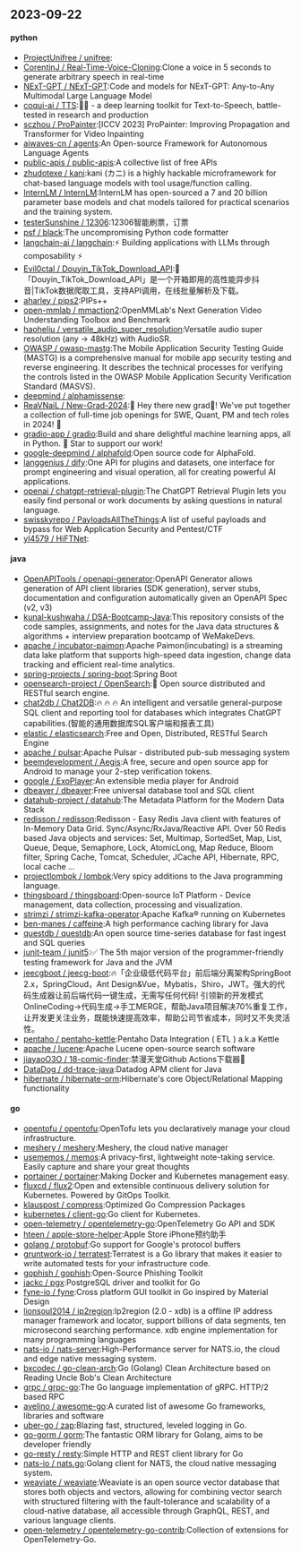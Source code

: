 ## 2023-09-22

#### python
* [ProjectUnifree / unifree](https://github.com/ProjectUnifree/unifree):
* [CorentinJ / Real-Time-Voice-Cloning](https://github.com/CorentinJ/Real-Time-Voice-Cloning):Clone a voice in 5 seconds to generate arbitrary speech in real-time
* [NExT-GPT / NExT-GPT](https://github.com/NExT-GPT/NExT-GPT):Code and models for NExT-GPT: Any-to-Any Multimodal Large Language Model
* [coqui-ai / TTS](https://github.com/coqui-ai/TTS):🐸💬 - a deep learning toolkit for Text-to-Speech, battle-tested in research and production
* [sczhou / ProPainter](https://github.com/sczhou/ProPainter):[ICCV 2023] ProPainter: Improving Propagation and Transformer for Video Inpainting
* [aiwaves-cn / agents](https://github.com/aiwaves-cn/agents):An Open-source Framework for Autonomous Language Agents
* [public-apis / public-apis](https://github.com/public-apis/public-apis):A collective list of free APIs
* [zhudotexe / kani](https://github.com/zhudotexe/kani):kani (カニ) is a highly hackable microframework for chat-based language models with tool usage/function calling.
* [InternLM / InternLM](https://github.com/InternLM/InternLM):InternLM has open-sourced a 7 and 20 billion parameter base models and chat models tailored for practical scenarios and the training system.
* [testerSunshine / 12306](https://github.com/testerSunshine/12306):12306智能刷票，订票
* [psf / black](https://github.com/psf/black):The uncompromising Python code formatter
* [langchain-ai / langchain](https://github.com/langchain-ai/langchain):⚡ Building applications with LLMs through composability ⚡
* [Evil0ctal / Douyin_TikTok_Download_API](https://github.com/Evil0ctal/Douyin_TikTok_Download_API):🚀「Douyin_TikTok_Download_API」是一个开箱即用的高性能异步抖音|TikTok数据爬取工具，支持API调用，在线批量解析及下载。
* [aharley / pips2](https://github.com/aharley/pips2):PIPs++
* [open-mmlab / mmaction2](https://github.com/open-mmlab/mmaction2):OpenMMLab's Next Generation Video Understanding Toolbox and Benchmark
* [haoheliu / versatile_audio_super_resolution](https://github.com/haoheliu/versatile_audio_super_resolution):Versatile audio super resolution (any -> 48kHz) with AudioSR.
* [OWASP / owasp-mastg](https://github.com/OWASP/owasp-mastg):The Mobile Application Security Testing Guide (MASTG) is a comprehensive manual for mobile app security testing and reverse engineering. It describes the technical processes for verifying the controls listed in the OWASP Mobile Application Security Verification Standard (MASVS).
* [deepmind / alphamissense](https://github.com/deepmind/alphamissense):
* [ReaVNaiL / New-Grad-2024](https://github.com/ReaVNaiL/New-Grad-2024):👋 Hey there new grad🎉! We've put together a collection of full-time job openings for SWE, Quant, PM and tech roles in 2024! 🚀
* [gradio-app / gradio](https://github.com/gradio-app/gradio):Build and share delightful machine learning apps, all in Python. 🌟 Star to support our work!
* [google-deepmind / alphafold](https://github.com/google-deepmind/alphafold):Open source code for AlphaFold.
* [langgenius / dify](https://github.com/langgenius/dify):One API for plugins and datasets, one interface for prompt engineering and visual operation, all for creating powerful AI applications.
* [openai / chatgpt-retrieval-plugin](https://github.com/openai/chatgpt-retrieval-plugin):The ChatGPT Retrieval Plugin lets you easily find personal or work documents by asking questions in natural language.
* [swisskyrepo / PayloadsAllTheThings](https://github.com/swisskyrepo/PayloadsAllTheThings):A list of useful payloads and bypass for Web Application Security and Pentest/CTF
* [yl4579 / HiFTNet](https://github.com/yl4579/HiFTNet):

#### java
* [OpenAPITools / openapi-generator](https://github.com/OpenAPITools/openapi-generator):OpenAPI Generator allows generation of API client libraries (SDK generation), server stubs, documentation and configuration automatically given an OpenAPI Spec (v2, v3)
* [kunal-kushwaha / DSA-Bootcamp-Java](https://github.com/kunal-kushwaha/DSA-Bootcamp-Java):This repository consists of the code samples, assignments, and notes for the Java data structures & algorithms + interview preparation bootcamp of WeMakeDevs.
* [apache / incubator-paimon](https://github.com/apache/incubator-paimon):Apache Paimon(incubating) is a streaming data lake platform that supports high-speed data ingestion, change data tracking and efficient real-time analytics.
* [spring-projects / spring-boot](https://github.com/spring-projects/spring-boot):Spring Boot
* [opensearch-project / OpenSearch](https://github.com/opensearch-project/OpenSearch):🔎 Open source distributed and RESTful search engine.
* [chat2db / Chat2DB](https://github.com/chat2db/Chat2DB):🔥 🔥 🔥 An intelligent and versatile general-purpose SQL client and reporting tool for databases which integrates ChatGPT capabilities.(智能的通用数据库SQL客户端和报表工具)
* [elastic / elasticsearch](https://github.com/elastic/elasticsearch):Free and Open, Distributed, RESTful Search Engine
* [apache / pulsar](https://github.com/apache/pulsar):Apache Pulsar - distributed pub-sub messaging system
* [beemdevelopment / Aegis](https://github.com/beemdevelopment/Aegis):A free, secure and open source app for Android to manage your 2-step verification tokens.
* [google / ExoPlayer](https://github.com/google/ExoPlayer):An extensible media player for Android
* [dbeaver / dbeaver](https://github.com/dbeaver/dbeaver):Free universal database tool and SQL client
* [datahub-project / datahub](https://github.com/datahub-project/datahub):The Metadata Platform for the Modern Data Stack
* [redisson / redisson](https://github.com/redisson/redisson):Redisson - Easy Redis Java client with features of In-Memory Data Grid. Sync/Async/RxJava/Reactive API. Over 50 Redis based Java objects and services: Set, Multimap, SortedSet, Map, List, Queue, Deque, Semaphore, Lock, AtomicLong, Map Reduce, Bloom filter, Spring Cache, Tomcat, Scheduler, JCache API, Hibernate, RPC, local cache ...
* [projectlombok / lombok](https://github.com/projectlombok/lombok):Very spicy additions to the Java programming language.
* [thingsboard / thingsboard](https://github.com/thingsboard/thingsboard):Open-source IoT Platform - Device management, data collection, processing and visualization.
* [strimzi / strimzi-kafka-operator](https://github.com/strimzi/strimzi-kafka-operator):Apache Kafka® running on Kubernetes
* [ben-manes / caffeine](https://github.com/ben-manes/caffeine):A high performance caching library for Java
* [questdb / questdb](https://github.com/questdb/questdb):An open source time-series database for fast ingest and SQL queries
* [junit-team / junit5](https://github.com/junit-team/junit5):✅ The 5th major version of the programmer-friendly testing framework for Java and the JVM
* [jeecgboot / jeecg-boot](https://github.com/jeecgboot/jeecg-boot):🔥「企业级低代码平台」前后端分离架构SpringBoot 2.x，SpringCloud，Ant Design&Vue，Mybatis，Shiro，JWT。强大的代码生成器让前后端代码一键生成，无需写任何代码! 引领新的开发模式OnlineCoding->代码生成->手工MERGE，帮助Java项目解决70%重复工作，让开发更关注业务，既能快速提高效率，帮助公司节省成本，同时又不失灵活性。
* [pentaho / pentaho-kettle](https://github.com/pentaho/pentaho-kettle):Pentaho Data Integration ( ETL ) a.k.a Kettle
* [apache / lucene](https://github.com/apache/lucene):Apache Lucene open-source search software
* [jiayaoO3O / 18-comic-finder](https://github.com/jiayaoO3O/18-comic-finder):禁漫天堂Github Actions下载器🧘
* [DataDog / dd-trace-java](https://github.com/DataDog/dd-trace-java):Datadog APM client for Java
* [hibernate / hibernate-orm](https://github.com/hibernate/hibernate-orm):Hibernate's core Object/Relational Mapping functionality

#### go
* [opentofu / opentofu](https://github.com/opentofu/opentofu):OpenTofu lets you declaratively manage your cloud infrastructure.
* [meshery / meshery](https://github.com/meshery/meshery):Meshery, the cloud native manager
* [usememos / memos](https://github.com/usememos/memos):A privacy-first, lightweight note-taking service. Easily capture and share your great thoughts
* [portainer / portainer](https://github.com/portainer/portainer):Making Docker and Kubernetes management easy.
* [fluxcd / flux2](https://github.com/fluxcd/flux2):Open and extensible continuous delivery solution for Kubernetes. Powered by GitOps Toolkit.
* [klauspost / compress](https://github.com/klauspost/compress):Optimized Go Compression Packages
* [kubernetes / client-go](https://github.com/kubernetes/client-go):Go client for Kubernetes.
* [open-telemetry / opentelemetry-go](https://github.com/open-telemetry/opentelemetry-go):OpenTelemetry Go API and SDK
* [hteen / apple-store-helper](https://github.com/hteen/apple-store-helper):Apple Store iPhone预约助手
* [golang / protobuf](https://github.com/golang/protobuf):Go support for Google's protocol buffers
* [gruntwork-io / terratest](https://github.com/gruntwork-io/terratest):Terratest is a Go library that makes it easier to write automated tests for your infrastructure code.
* [gophish / gophish](https://github.com/gophish/gophish):Open-Source Phishing Toolkit
* [jackc / pgx](https://github.com/jackc/pgx):PostgreSQL driver and toolkit for Go
* [fyne-io / fyne](https://github.com/fyne-io/fyne):Cross platform GUI toolkit in Go inspired by Material Design
* [lionsoul2014 / ip2region](https://github.com/lionsoul2014/ip2region):Ip2region (2.0 - xdb) is a offline IP address manager framework and locator, support billions of data segments, ten microsecond searching performance. xdb engine implementation for many programming languages
* [nats-io / nats-server](https://github.com/nats-io/nats-server):High-Performance server for NATS.io, the cloud and edge native messaging system.
* [bxcodec / go-clean-arch](https://github.com/bxcodec/go-clean-arch):Go (Golang) Clean Architecture based on Reading Uncle Bob's Clean Architecture
* [grpc / grpc-go](https://github.com/grpc/grpc-go):The Go language implementation of gRPC. HTTP/2 based RPC
* [avelino / awesome-go](https://github.com/avelino/awesome-go):A curated list of awesome Go frameworks, libraries and software
* [uber-go / zap](https://github.com/uber-go/zap):Blazing fast, structured, leveled logging in Go.
* [go-gorm / gorm](https://github.com/go-gorm/gorm):The fantastic ORM library for Golang, aims to be developer friendly
* [go-resty / resty](https://github.com/go-resty/resty):Simple HTTP and REST client library for Go
* [nats-io / nats.go](https://github.com/nats-io/nats.go):Golang client for NATS, the cloud native messaging system.
* [weaviate / weaviate](https://github.com/weaviate/weaviate):Weaviate is an open source vector database that stores both objects and vectors, allowing for combining vector search with structured filtering with the fault-tolerance and scalability of a cloud-native database, all accessible through GraphQL, REST, and various language clients.
* [open-telemetry / opentelemetry-go-contrib](https://github.com/open-telemetry/opentelemetry-go-contrib):Collection of extensions for OpenTelemetry-Go.

